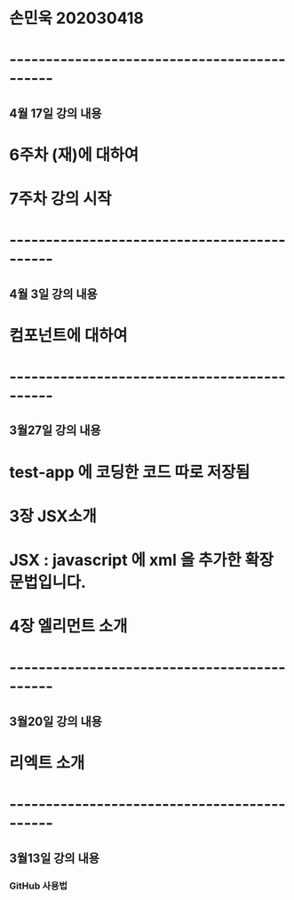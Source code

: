 # 손민욱 202030418

# --------------------------------------------
## 4월 17일 강의 내용

# 6주차 (재)에 대하여
# 7주차 강의 시작


# --------------------------------------------
## 4월 3일 강의 내용

# 컴포넌트에 대하여

# --------------------------------------------

## 3월27일 강의 내용

# test-app 에 코딩한 코드 따로 저장됨

# 3장 JSX소개

# JSX : javascript 에 xml 을 추가한 확장 문법입니다.

# 4장 엘리먼트 소개

# --------------------------------------------

## 3월20일 강의 내용

# 리엑트 소개

# --------------------------------------------

## 3월13일 강의 내용

### GitHub 사용법
